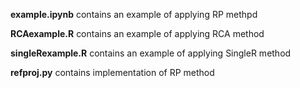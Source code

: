 **example.ipynb** contains an example of applying RP methpd

**RCAexample.R** contains an example of applying RCA method

**singleRexample.R** contains an example of applying SingleR method

**refproj.py** contains implementation of RP method
